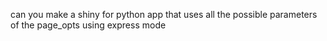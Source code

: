 can you make a shiny for python app that uses all the possible parameters of the page_opts using express mode
